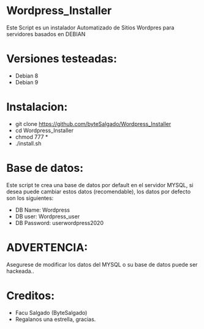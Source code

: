 # Wordpress_Installer

Este Script es un instalador Automatizado de Sitios Wordpres para servidores basados en DEBIAN

# Versiones testeadas:

* Debian 8
* Debian 9

# Instalacion:

* git clone https://github.com/byteSalgado/Wordpress_Installer
* cd Wordpress_Installer
* chmod 777 *
* ./install.sh

# Base de datos:

Este script te crea una base de datos por default en el servidor MYSQL, si desea puede cambiar estos datos (recomendable),
los datos por defecto son los siguientes:

* DB Name: Wordpress
* DB user: Wordpress_user
* DB Password: userwordpress2020

# ADVERTENCIA:

Asegurese de modificar los datos del MYSQL o su base de datos puede ser hackeada..

# Creditos:

* Facu Salgado (ByteSalgado)
* Regalanos una estrella, gracias.

